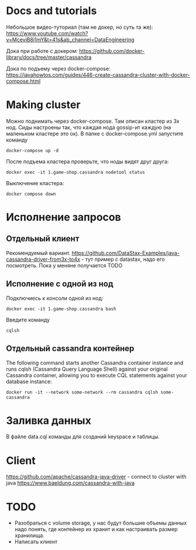 # Docs and tutorials
Небольшое видео-туториал (там не докер, но суть та же): https://www.youtube.com/watch?v=MceviB8j1mY&t=41s&ab_channel=DataEngineering

Дока при работе с докером: https://github.com/docker-library/docs/tree/master/cassandra

Дока по подъему через docker-compose: https://javahowtos.com/guides/446-create-cassandra-cluster-with-docker-compose.html

# Making cluster 
Можно поднимать через docker-compose. Там описан кластер из 3х нод. Сиды настроены так, что каждая нода gossip-ит каждую (на маленьком кластере это ок).
В папке с docker-compose.yml запустите команду
```
docker-compose up​ -d
```

После подъема кластера проверьте, что ноды видят друг друга:
```
docker exec -it 1.game-shop.cassandra nodetool status
```

Выключение кластера:
```
docker compose down
```


# Исполнение запросов 
## Отдельный клиент
Рекомендуемый вариант.
https://github.com/DataStax-Examples/java-cassandra-driver-from3x-to4x - тут пример с datastax, надо его посмотреть. Пока у меняне получается
TODO

## Исполнение с одной из нод
Подключиесь к консоли одной из нод: 
```
docker exec -it 1.game-shop.cassandra bash
```
Введите команду
```
cqlsh
```

## Отдельный cassandra контейнер
The following command starts another Cassandra container instance and runs cqlsh (Cassandra Query Language Shell) against your original Cassandra container, allowing you to execute CQL statements against your database instance:
```
docker run -it --network some-network --rm cassandra cqlsh some-cassandra
```

# Заливка данных
В файле data.cql команды для созданий keyspace и таблицы.

# Client
https://github.com/apache/cassandra-java-driver - connect to cluster with java
https://www.baeldung.com/cassandra-with-java

# TODO
* Разобраться с volume storage, у нас будут большие объемы данных надо понять, где контейнер их хранит и как настраивать размер хранилища.
* Написать клиент